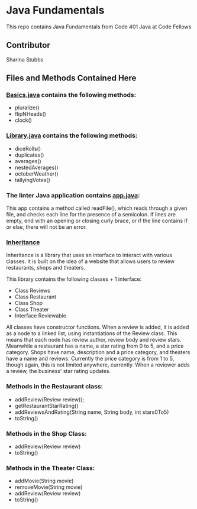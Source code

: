 # Java Fundamentals
This repo contains Java Fundamentals from Code 401 Java at Code Fellows

## Contributor
Sharina Stubbs

## Files and Methods Contained Here
### [Basics.java](https://github.com/SharinaS/java-fundamentals/blob/master/basics/Basics.java) contains the following methods:
* pluralize()
* flipNHeads()
* clock()

### [Library.java](https://github.com/SharinaS/java-fundamentals/blob/master/basiclibrary/src/main/java/basiclibrary/Library.java) contains the following methods:
* diceRolls()
* duplicates()
* averages()
* nestedAverages()
* octoberWeather()
* tallyingVotes()

### The linter Java application contains [app.java](https://github.com/SharinaS/java-fundamentals/blob/master/linter/src/main/java/linter/App.java):
This app contains a method called readFile(), which reads through a given file, and checks each line for the presence of a semicolon. If lines are empty, end with an opening or closing curly brace, or if the line contains if or else, there will not be an error. 

### [Inheritance](https://github.com/SharinaS/java-fundamentals/tree/master/inheritance) 
Inheritance is a library that uses an interface to interact with various classes. It is built on the idea of a website that allows users to review restaurants, shops and theaters.

This library contains the following classes + 1 interface:
* Class Reviews
* Class Restaurant
* Class Shop
* Class Theater
* Interface Reviewable

All classes have constructor functions. When a review is added, it is added as a node to a linked list, using instantiations of the Review class. This means that each node has review author, review body and review stars. Meanwhile a restaurant has a name, a star rating from 0 to 5, and a price category. Shops have name, description and a price category, and theaters have a name and reviews. Currently the price category is from 1 to 5, though again, this is not limited anywhere, currently. When a reviewer adds a review, the business' star rating updates. 

### Methods in the Restaurant class:
* addReview(Review review));
* getRestaurantStarRating()
* addReviewsAndRating(String name, String body, int stars0To5)
* toString()

### Methods in the Shop Class:
* addReview(Review review)
* toString()

### Methods in the Theater Class:
* addMovie(String movie)
* removeMovie(String movie)
* addReview(Review review)
* toString()
